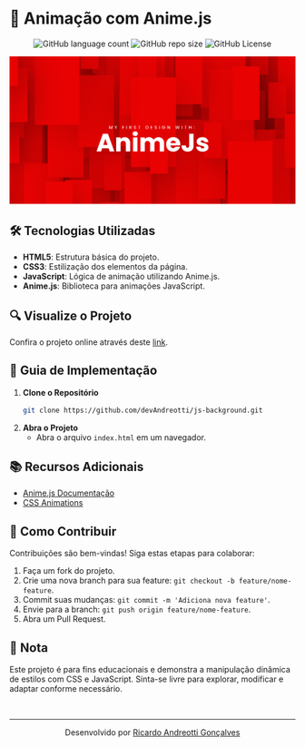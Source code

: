<!-- Projeto Finalizado -->
# 🔻 Animação com Anime.js
<p align="center">
  <!-- Contador de linguagens do GitHub -->
  <img alt="GitHub language count" src="https://img.shields.io/github/languages/count/devAndreotti/js-background?color=FFF&labelColor=a10101&style=flat-square">
  <!-- Tamanho do repositório no GitHub -->
  <img alt="GitHub repo size" src="https://img.shields.io/github/repo-size/devAndreotti/js-background?color=FFF&labelColor=c80202&style=flat-square">
  <!-- Licença do GitHub -->
  <img alt="GitHub License" src="https://img.shields.io/github/license/devAndreotti/devAndreotti?color=FFF&labelColor=a40202&style=flat-square">
</p>

<div align="center">
  <img src="./animejs.png" alt="Retângulos Banner"/>
</div>

## 🛠️ Tecnologias Utilizadas
- **HTML5**: Estrutura básica do projeto.
- **CSS3**: Estilização dos elementos da página.
- **JavaScript**: Lógica de animação utilizando Anime.js.
- **Anime.js**: Biblioteca para animações JavaScript.

## 🔍 Visualize o Projeto
Confira o projeto online através deste [link](https://devandreotti.github.io/js-background/).

## 🧭 Guia de Implementação
1. **Clone o Repositório**
   ```bash
   git clone https://github.com/devAndreotti/js-background.git
   ```
2. **Abra o Projeto**
   - Abra o arquivo `index.html` em um navegador.
  
## 📚 Recursos Adicionais

- [Anime.js Documentação](https://animejs.com/)
- [CSS Animations](https://developer.mozilla.org/en-US/docs/Web/CSS/CSS_Animations)

## 💪 Como Contribuir
Contribuições são bem-vindas! Siga estas etapas para colaborar:
1. Faça um fork do projeto.
2. Crie uma nova branch para sua feature: `git checkout -b feature/nome-feature`.
3. Commit suas mudanças: `git commit -m 'Adiciona nova feature'`.
4. Envie para a branch: `git push origin feature/nome-feature`.
5. Abra um Pull Request.

## 📌 Nota
Este projeto é para fins educacionais e demonstra a manipulação dinâmica de estilos com CSS e JavaScript. Sinta-se livre para explorar, modificar e adaptar conforme necessário.

<br>

---
<p align="center"> Desenvolvido por <a href="https://github.com/devAndreotti">Ricardo Andreotti Gonçalves</a> </p>

